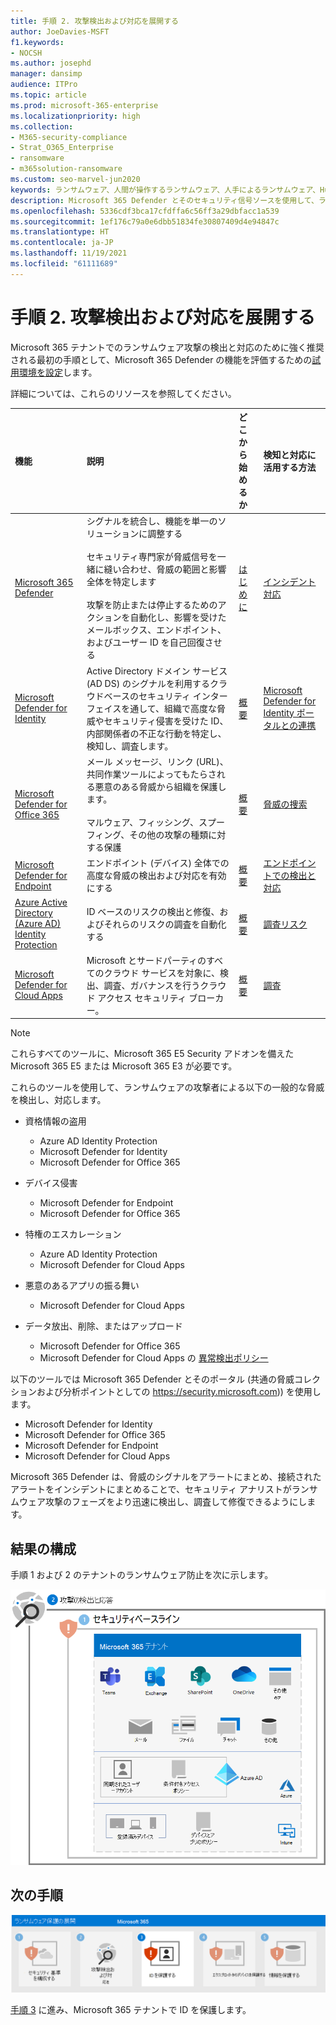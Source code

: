 ```yaml
---
title: 手順 2. 攻撃検出および対応を展開する
author: JoeDavies-MSFT
f1.keywords:
- NOCSH
ms.author: josephd
manager: dansimp
audience: ITPro
ms.topic: article
ms.prod: microsoft-365-enterprise
ms.localizationpriority: high
ms.collection:
- M365-security-compliance
- Strat_O365_Enterprise
- ransomware
- m365solution-ransomware
ms.custom: seo-marvel-jun2020
keywords: ランサムウェア、人間が操作するランサムウェア、人手によるランサムウェア、HumOR、強要攻撃、ランサムウェア攻撃、暗号化、暗号ウイルス学、ゼロ トラスト
description: Microsoft 365 Defender とそのセキュリティ信号ソースを使用して、ランサムウェアの攻撃から Microsoft 365 リソースを保護します。
ms.openlocfilehash: 5336cdf3bca17cfdffa6c56ff3a29dbfacc1a539
ms.sourcegitcommit: 1ef176c79a0e6dbb51834fe30807409d4e94847c
ms.translationtype: HT
ms.contentlocale: ja-JP
ms.lasthandoff: 11/19/2021
ms.locfileid: "61111689"
---
```

# <a name="step-2-deploy-attack-detection-and-response"></a>手順 2. 攻撃検出および対応を展開する

Microsoft 365 テナントでのランサムウェア攻撃の検出と対応のために強く推奨される最初の手順として、Microsoft 365 Defender の機能を評価するための[試用環境を設定](/microsoft-365/security/defender/eval-overview)します。

詳細については、これらのリソースを参照してください。

| 機能 | 説明 | どこから始めるか | 検知と対応に活用する方法 |
|:-------|:-----|:-------|:-------|
| [Microsoft 365 Defender](/microsoft-365/security/defender) | シグナルを統合し、機能を単一のソリューションに調整する <br><br> セキュリティ専門家が脅威信号を一緒に縫い合わせ、脅威の範囲と影響全体を特定します <br><br> 攻撃を防止または停止するためのアクションを自動化し、影響を受けたメールボックス、エンドポイント、およびユーザー ID を自己回復させる | [はじめに](/microsoft-365/security/defender/get-started) | [インシデント対応](/microsoft-365/security/defender/incidents-overview) |
| [Microsoft Defender for Identity](/defender-for-identity/what-is) |  Active Directory ドメイン サービス (AD DS) のシグナルを利用するクラウドベースのセキュリティ インターフェイスを通して、組織で高度な脅威やセキュリティ侵害を受けた ID、内部関係者の不正な行動を特定し、検知し、調査します。 | [概要](/defender-for-identity/what-is) | [Microsoft Defender for Identity ポータルとの連携](/defender-for-identity/workspace-portal) |
| [Microsoft Defender for Office 365](/microsoft-365/security/office-365-security) | メール メッセージ、リンク (URL)、共同作業ツールによってもたらされる悪意のある脅威から組織を保護します。 <br><br> マルウェア、フィッシング、スプーフィング、その他の攻撃の種類に対する保護  | [概要](/microsoft-365/security/office-365-security/overview) | [脅威の捜索](/microsoft-365/security/office-365-security/threat-hunting-in-threat-explorer) |
| [Microsoft Defender for Endpoint](/microsoft-365/security/defender-endpoint) | エンドポイント (デバイス) 全体での高度な脅威の検出および対応を有効にする | [概要](/microsoft-365/security/defender-endpoint/microsoft-defender-endpoint)  | [エンドポイントでの検出と対応](/microsoft-365/security/defender-endpoint/overview-endpoint-detection-response) |
| [Azure Active Directory (Azure AD) Identity Protection](/azure/active-directory/identity-protection/) | ID ベースのリスクの検出と修復、およびそれらのリスクの調査を自動化する | [概要](/azure/active-directory/identity-protection/overview-identity-protection) | [調査リスク](/azure/active-directory/identity-protection/howto-identity-protection-investigate-risk) |
| [Microsoft Defender for Cloud Apps](/cloud-app-security) | Microsoft とサードパーティのすべてのクラウド サービスを対象に、検出、調査、ガバナンスを行うクラウド アクセス セキュリティ ブローカー。 | [概要](/cloud-app-security/what-is-cloud-app-security) | [調査](/cloud-app-security/investigate) |

>[!Note]
>これらすべてのツールに、Microsoft 365 E5 Security アドオンを備えた Microsoft 365 E5 または Microsoft 365 E3 が必要です。
>

これらのツールを使用して、ランサムウェアの攻撃者による以下の一般的な脅威を検出し、対応します。

- 資格情報の盗用

   - Azure AD Identity Protection
   - Microsoft Defender for Identity
   - Microsoft Defender for Office 365

- デバイス侵害

   - Microsoft Defender for Endpoint
   - Microsoft Defender for Office 365

- 特権のエスカレーション

   - Azure AD Identity Protection
   - Microsoft Defender for Cloud Apps

- 悪意のあるアプリの振る舞い

   - Microsoft Defender for Cloud Apps

- データ放出、削除、またはアップロード

   - Microsoft Defender for Office 365
   - Microsoft Defender for Cloud Apps の [異常検出ポリシー](/cloud-app-security/anomaly-detection-policy#ransomware-activity)

以下のツールでは Microsoft 365 Defender とそのポータル (共通の脅威コレクションおよび分析ポイントとしての https://security.microsoft.com)) を使用します。

- Microsoft Defender for Identity
- Microsoft Defender for Office 365
- Microsoft Defender for Endpoint
- Microsoft Defender for Cloud Apps

Microsoft 365 Defender は、脅威のシグナルをアラートにまとめ、接続されたアラートをインシデントにまとめることで、セキュリティ アナリストがランサムウェア攻撃のフェーズをより迅速に検出し、調査して修復できるようにします。

## <a name="resulting-configuration"></a>結果の構成

手順 1 および 2 のテナントのランサムウェア防止を次に示します。

![手順 2 の後の Microsoft 365 テナントのランサムウェア防止](../media/ransomware-protection-microsoft-365/ransomware-protection-microsoft-365-architecture-step2.png)

## <a name="next-step"></a>次の手順

[![Microsoft 365 を使用してランサムウェアから保護するための手順 3](../media/ransomware-protection-microsoft-365/ransomware-protection-microsoft-365-step3.png)](ransomware-protection-microsoft-365-identities.md)

[手順 3](ransomware-protection-microsoft-365-identities.md) に進み、Microsoft 365 テナントで ID を保護します。
